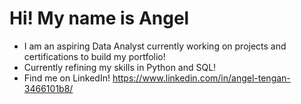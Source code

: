 # Hi! My name is Angel
- I am an aspiring Data Analyst currently working on projects and certifications to build my portfolio!
- Currently refining my skills in Python and SQL!
- Find me on LinkedIn! https://www.linkedin.com/in/angel-tengan-3466101b8/
